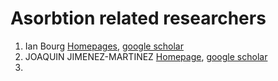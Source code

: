 # Asorbtion related researchers
1. Ian Bourg [Homepages](http://bourg.princeton.edu/), [google scholar](https://scholar.google.com/citations?user=DqYW_rUAAAAJ&hl=en&oi=ao) 
2. JOAQUIN JIMENEZ-MARTINEZ [Homepage](https://www.sepgroup.ethz.ch/joaquin-jimenez-martinez/), [google scholar](https://scholar.google.com/citations?user=B8U-DJAAAAAJ&hl=en)
3. 